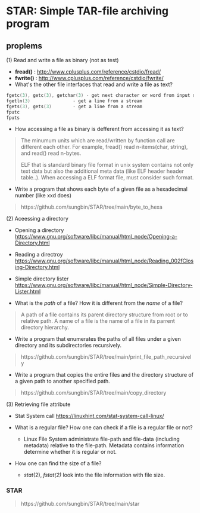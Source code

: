 # STAR: Simple TAR-file archiving program

## proplems
(1) Read and write a file as binary (not as test)
+ __fread()__ : <http://www.cplusplus.com/reference/cstdio/fread/>  
+ __fwrite()__ : <http://www.cplusplus.com/reference/cstdio/fwrite/>  
+ What's the other file interfaces that read and write a file as text?  
```C
fgetc(3), getc(3), getchar(3) - get next character or word from input stream
fgetln(3)                - get a line from a stream
fgets(3), gets(3)        - get a line from a stream
fputc
fputs
```
+ How accessing a file as binary is defferent from accessing it as text?  
<blockquote>
The minumum units which are read/written by function call are different each other. For example, fread() read n-items(char, string), and read() read n-bytes.

ELF that is standard binary file format in unix system contains not only text data but also the additional meta data (like ELF header header table..). When accessing a ELF format file, must consider such format.
</blockquote>

+ Write a program that shows each byte of a given file as a hexadecimal number (like xxd does) 
<blockquote> https://github.com/sungbin/STAR/tree/main/byte_to_hexa</blockquote>

(2) Aceessing a directory
+ Opening a directory  <https://www.gnu.org/software/libc/manual/html_node/Opening-a-Directory.html>

+ Reading a directroy  <https://www.gnu.org/software/libc/manual/html_node/Reading_002fClosing-Directory.html>
  
+ Simple directory lister  <https://www.gnu.org/software/libc/manual/html_node/Simple-Directory-Lister.html>  

+ What is the _path_ of a file? How it is different from the _name_ of a file?  
<blockquote>
A path of a file contains its parent directory structure from root or to relative path. A name of a file is the name of a file in its parrent directory hierarchy.
</blockquote>

+ Write a program that enumerates the paths of all files under a given directory and its subdirectories recursively.  
<blockquote> https://github.com/sungbin/STAR/tree/main/print_file_path_recursively</blockquote>

+ Write a program that copies the entire files and the directory structure of a given path to another specified path.  
<blockquote> https://github.com/sungbin/STAR/tree/main/copy_directory</blockquote>

(3) Retrieving file attribute
+ Stat System call <https://linuxhint.com/stat-system-call-linux/>
+ What is a regular file? How one can check if a file is a regular file or not?

  - Linux File System administrate file-path and file-data (including metadata) relative to the file-path. Metadata contains information determine whether it is regular or not.

+ How one can find the size of a file?
  - _stat_(2), _fstat(2)_ look into the file information with file size.

### STAR
<blockquote> https://github.com/sungbin/STAR/tree/main/star </blockquote>
